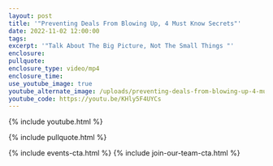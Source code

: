 ```yaml
---
layout: post
title: '"Preventing Deals From Blowing Up, 4 Must Know Secrets"'
date: 2022-11-02 12:00:00
tags:
excerpt: '"Talk About The Big Picture, Not The Small Things "'
enclosure:
pullquote:
enclosure_type: video/mp4
enclosure_time:
use_youtube_image: true
youtube_alternate_image: /uploads/preventing-deals-from-blowing-up-4-must-know-secrets-3.jpg
youtube_code: https://youtu.be/KHly5F4UYCs
---
```

{% include youtube.html %}

{% include pullquote.html %}

{% include events-cta.html %} {% include join-our-team-cta.html %}